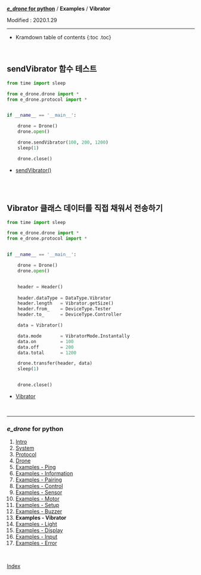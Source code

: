 **[*e_drone* for python](index.md)** / **Examples** / **Vibrator**

Modified : 2020.1.29

---

* Kramdown table of contents
{:toc .toc}

<br>


<a name="Vibrator"></a>
## sendVibrator 함수 테스트

```py
from time import sleep

from e_drone.drone import *
from e_drone.protocol import *


if __name__ == '__main__':

    drone = Drone()
    drone.open()

    drone.sendVibrator(100, 200, 1200)
    sleep(1)

    drone.close()
```

- [sendVibrator()](04_drone.md#sendVibrator)


<br>
<br>


<a name="Class_Vibrator"></a>
## Vibrator 클래스 데이터를 직접 채워서 전송하기

```py
from time import sleep

from e_drone.drone import *
from e_drone.protocol import *


if __name__ == '__main__':

    drone = Drone()
    drone.open()


    header = Header()
    
    header.dataType = DataType.Vibrator
    header.length   = Vibrator.getSize()
    header.from_    = DeviceType.Tester
    header.to_      = DeviceType.Controller

    data = Vibrator()

    data.mode       = VibratorMode.Instantally
    data.on         = 100
    data.off        = 200
    data.total      = 1200

    drone.transfer(header, data)
    sleep(1)


    drone.close()
```

- [Vibrator](03_protocol.md#Vibrator)


<br>


---

<h3><i>e_drone</i> for python</H3>

 1. [Intro](01_intro.md)
 2. [System](02_system.md)
 3. [Protocol](03_protocol.md)
 4. [Drone](04_drone.md)
 5. [Examples - Ping](examples_01_ping.md)
 6. [Examples - Information](examples_02_information.md)
 7. [Examples - Pairing](examples_03_pairing.md)
 8. [Examples - Control](examples_04_control.md)
 9. [Examples - Sensor](examples_05_sensor.md)
10. [Examples - Motor](examples_06_motor.md)
11. [Examples - Setup](examples_07_setup.md)
12. [Examples - Buzzer](examples_08_buzzer.md)
13. **Examples - Vibrator**
14. [Examples - Light](examples_10_light.md)
15. [Examples - Display](examples_11_display.md)
16. [Examples - Input](examples_12_input.md)
17. [Examples - Error](examples_13_error.md)

<br>

[Index](index.md)

